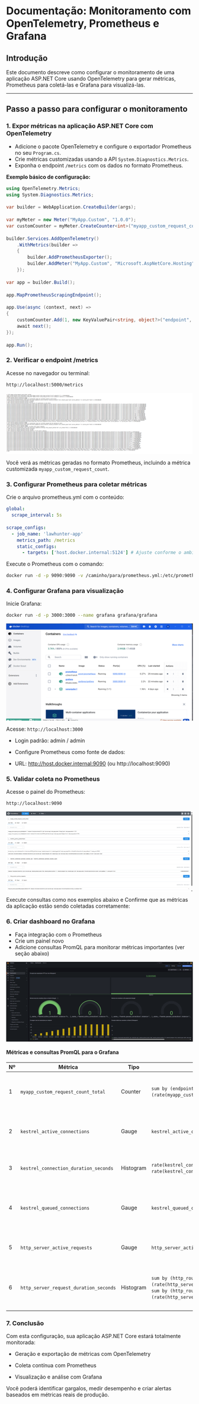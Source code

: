 # Documentação: Monitoramento com OpenTelemetry, Prometheus e Grafana

## Introdução

Este documento descreve como configurar o monitoramento de uma aplicação ASP.NET Core usando OpenTelemetry para gerar métricas, Prometheus para coletá-las e Grafana para visualizá-las.

---

## Passo a passo para configurar o monitoramento

### 1. Expor métricas na aplicação ASP.NET Core com OpenTelemetry

- Adicione o pacote OpenTelemetry e configure o exportador Prometheus no seu `Program.cs`.
- Crie métricas customizadas usando a API `System.Diagnostics.Metrics`.
- Exponha o endpoint `/metrics` com os dados no formato Prometheus.

**Exemplo básico de configuração:**

```csharp
using OpenTelemetry.Metrics;
using System.Diagnostics.Metrics;

var builder = WebApplication.CreateBuilder(args);

var myMeter = new Meter("MyApp.Custom", "1.0.0");
var customCounter = myMeter.CreateCounter<int>("myapp_custom_request_count");

builder.Services.AddOpenTelemetry()
    .WithMetrics(builder =>
    {
        builder.AddPrometheusExporter();
        builder.AddMeter("MyApp.Custom", "Microsoft.AspNetCore.Hosting", "Microsoft.AspNetCore.Server.Kestrel");
    });

var app = builder.Build();

app.MapPrometheusScrapingEndpoint();

app.Use(async (context, next) =>
{
    customCounter.Add(1, new KeyValuePair<string, object?>("endpoint", context.Request.Path));
    await next();
});

app.Run();
```

### 2. Verificar o endpoint /metrics
Acesse no navegador ou terminal:

```bash
http://localhost:5000/metrics
```

<div style="display: flex; justify-content: center; gap: 20px; width: auto;">
  <img src="./imagens/metrics.png" alt="metrics" style="width: 100%">
</div>

Você verá as métricas geradas no formato Prometheus, incluindo a métrica customizada `myapp_custom_request_count`.

### 3. Configurar Prometheus para coletar métricas

Crie o arquivo prometheus.yml com o conteúdo:

```yaml
global:
  scrape_interval: 5s

scrape_configs:
  - job_name: 'lawhunter-app'
    metrics_path: /metrics
    static_configs:
      - targets: ['host.docker.internal:5124'] # Ajuste conforme o ambiente
```

Execute o Prometheus com o comando:
```bash
docker run -d -p 9090:9090 -v /caminho/para/prometheus.yml:/etc/prometheus/prometheus.yml --name prometheus prom/prometheus
```

### 4. Configurar Grafana para visualização

Inicie Grafana:

```bash
docker run -d -p 3000:3000 --name grafana grafana/grafana
```
<div style="display: flex; justify-content: center; gap: 20px; width: auto;">
  <img src="./imagens/docker.png" alt="metrics" style="width: 100%">
</div>

Acesse:
`http://localhost:3000`

- Login padrão: admin / admin

- Configure Prometheus como fonte de dados:

- URL: http://host.docker.internal:9090 (ou http://localhost:9090)


### 5. Validar coleta no Prometheus

Acesse o painel do Prometheus:

```bash
http://localhost:9090
```

<div style="display: flex; justify-content: center; gap: 20px; width: auto;">
  <img src="./imagens/metrica (2).png" alt="metrics" style="width: 100%">
</div>

Execute consultas como nos exemplos abaixo e 
Confirme que as métricas da aplicação estão sendo coletadas corretamente:

### 6. Criar dashboard no Grafana

- Faça integração com o Prometheus
- Crie um painel novo
- Adicione consultas PromQL para monitorar métricas importantes (ver seção abaixo)

<div style="display: flex; justify-content: center; gap: 20px; width: auto;">
  <img src="./imagens/dash.png" alt="metrics" style="width: 100%">
</div>

#### Métricas e consultas PromQL para o Grafana

| Nº | Métrica                                | Tipo      | PromQL                                                                                                                                                  | Descrição                                                          |
| -- | -------------------------------------- | --------- | ------------------------------------------------------------------------------------------------------------------------------------------------------- | ------------------------------------------------------------------ |
| 1  | `myapp_custom_request_count_total`     | Counter   | `sum by (endpoint) (rate(myapp_custom_request_count_total[5m]))`                                                                                        | Taxa de requisições por endpoint nos últimos 5 minutos.            |
| 2  | `kestrel_active_connections`           | Gauge     | `kestrel_active_connections`                                                                                                                            | Número atual de conexões ativas no servidor Kestrel.               |
| 3  | `kestrel_connection_duration_seconds`  | Histogram | `rate(kestrel_connection_duration_seconds_sum[5m]) / rate(kestrel_connection_duration_seconds_count[5m])`                                               | Duração média das conexões nos últimos 5 minutos.                  |
| 4  | `kestrel_queued_connections`           | Gauge     | `kestrel_queued_connections`                                                                                                                            | Quantidade de conexões na fila aguardando para serem atendidas.    |
| 5  | `http_server_active_requests`          | Gauge     | `http_server_active_requests`                                                                                                                           | Número atual de requisições HTTP em andamento.                     |
| 6  | `http_server_request_duration_seconds` | Histogram | `sum by (http_route) (rate(http_server_request_duration_seconds_sum[5m])) / sum by (http_route) (rate(http_server_request_duration_seconds_count[5m]))` | Duração média das requisições HTTP por rota nos últimos 5 minutos. |


### 7. Conclusão

Com esta configuração, sua aplicação ASP.NET Core estará totalmente monitorada:

- Geração e exportação de métricas com OpenTelemetry

- Coleta contínua com Prometheus

- Visualização e análise com Grafana


Você poderá identificar gargalos, medir desempenho e criar alertas baseados em métricas reais de produção.
